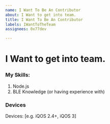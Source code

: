 ```yaml
---
name: I Want To Be An Contributor
about: I Want to get into team.
title: I Want To Be An Contributor
labels: IWantToTheTeam
assignees: 0x77dev

---
```


# I Want to get into team.

### My Skills:
1. Node.js
2. BLE Knowledge (or having experience with)

### Devices
Devices: [e.g. iQOS 2.4+, iQOS 3]
